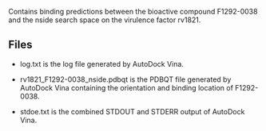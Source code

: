 Contains binding predictions between the bioactive compound F1292-0038 and the nside search space on the virulence factor rv1821.

## Files

- log.txt is the log file generated by AutoDock Vina.

- rv1821_F1292-0038_nside.pdbqt is the PDBQT file generated by AutoDock Vina containing the orientation and binding location of F1292-0038.

- stdoe.txt is the combined STDOUT and STDERR output of AutoDock Vina.

